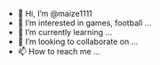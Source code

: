 - 👋 Hi, I’m @maize1111
- 👀 I’m interested in games, football ...
- 🌱 I’m currently learning ...
- 💞️ I’m looking to collaborate on ...
- 📫 How to reach me ...

<!---
maize1111/maize1111 is a ✨ special ✨ repository because its `README.md` (this file) appears on your GitHub profile.
You can click the Preview link to take a look at your changes.
--->
